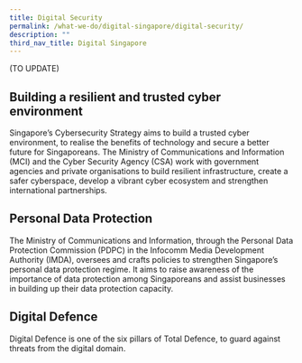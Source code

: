 ```yaml
---
title: Digital Security
permalink: /what-we-do/digital-singapore/digital-security/
description: ""
third_nav_title: Digital Singapore
---
```

(TO UPDATE)

Building a resilient and trusted cyber environment
--------------------------------------------------

Singapore’s Cybersecurity Strategy aims to build a trusted cyber environment, to realise the benefits of technology and secure a better future for Singaporeans. The Ministry of Communications and Information (MCI) and the Cyber Security Agency (CSA) work with government agencies and private organisations to build resilient infrastructure, create a safer cyberspace, develop a vibrant cyber ecosystem and strengthen international partnerships.

Personal Data Protection
------------------------

The Ministry of Communications and Information, through the Personal Data Protection Commission (PDPC) in the Infocomm Media Development Authority (IMDA), oversees and crafts policies to strengthen Singapore’s personal data protection regime. It aims to raise awareness of the importance of data protection among Singaporeans and assist businesses in building up their data protection capacity.

Digital Defence
---------------

Digital Defence is one of the six pillars of Total Defence, to guard against threats from the digital domain.